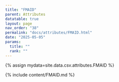 ```yaml
---
title: "FMAID"
parent: Attributes
datatable: true
layout: page
nav_order: "38"
permalink: "docs/attributes/FMAID.html"
date: "2025-05-05"
params:
  title: ""
  rank: ""
---
```

{% assign mydata=site.data.csv.attributes.FMAID %} 

{% include content/FMAID.md %}
